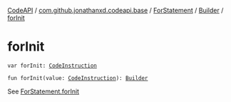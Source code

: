[CodeAPI](../../../index.md) / [com.github.jonathanxd.codeapi.base](../../index.md) / [ForStatement](../index.md) / [Builder](index.md) / [forInit](.)

# forInit

`var forInit: `[`CodeInstruction`](../../../com.github.jonathanxd.codeapi/-code-instruction.md)

`fun forInit(value: `[`CodeInstruction`](../../../com.github.jonathanxd.codeapi/-code-instruction.md)`): `[`Builder`](index.md)

See [ForStatement.forInit](../for-init.md)


